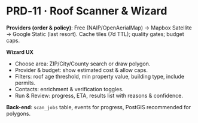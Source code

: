 # PRD‑11 · Roof Scanner & Wizard

**Providers (order & policy)**: Free (NAIP/OpenAerialMap) → Mapbox Satellite → Google Static (last resort). Cache tiles (7d TTL); quality gates; budget caps.

**Wizard UX**
- Choose area: ZIP/City/County search or draw polygon.
- Provider & budget: show estimated cost & allow caps.
- Filters: roof age threshold, min property value, building type, include permits.
- Contacts: enrichment & verification toggles.
- Run & Review: progress, ETA, results list with reasons & confidence.

**Back-end**: `scan_jobs` table, events for progress, PostGIS recommended for polygons.
